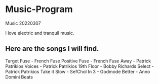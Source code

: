 # Music-Program
Music 20220307

I love electric and tranquil music.

Here are the songs I will find.
- 
Target Fuse - French Fuse
Positive Fuse - French Fuse
Away - Patrick Patrikios
Voices - Patrick Patrikios
19th Floor - Bobby Richards
Select - Patrick Patrikios
Take it Slow - SefChol
In 3 - Godmode
Better - Anno Domini Beats

